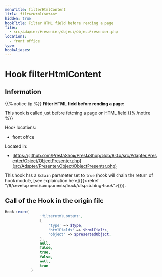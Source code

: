 ```yaml
---
menuTitle: filterHtmlContent
Title: filterHtmlContent
hidden: true
hookTitle: Filter HTML field before rending a page
files:
  - src/Adapter/Presenter/Object/ObjectPresenter.php
locations:
  - front office
type: 
hookAliases:
---
```


# Hook filterHtmlContent

## Information

{{% notice tip %}}
**Filter HTML field before rending a page:** 

This hook is called just before fetching a page on HTML field
{{% /notice %}}

Hook locations: 
  - front office

Located in: 
  - [https://github.com/PrestaShop/PrestaShop/blob/8.0.x/src/Adapter/Presenter/Object/ObjectPresenter.php](src/Adapter/Presenter/Object/ObjectPresenter.php)

This hook has a `$chain` parameter set to `true` (hook will chain the return of hook module, [see explaination here]({{< relref "/8/development/components/hook/dispatching-hook">}})).

## Call of the Hook in the origin file

```php
Hook::exec(
                'filterHtmlContent',
                [
                    'type' => $type,
                    'htmlFields' => $htmlFields,
                    'object' => $presentedObject,
                ],
                null,
                false,
                true,
                false,
                null,
                true
            )
```